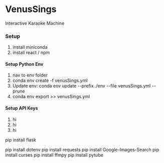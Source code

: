 # VenusSings
Interactive Karaoke Machine
### Setup
1. install miniconda
2. install react / npm
#### Setup Python Env
1. nav to env folder
2. conda env create -f venusSings.yml
3. Update env: conda env update --prefix ./env --file venusSings.yml  --prune
4. conda env export >> venusSings.yml

#### Setup API Keys
1. hi
2. hi
3. hi

pip install flask
<!-- pip install google-search-results -->
pip install dotenv
pip install requests
pip install Google-Images-Search
pip install curses
pip install ffmpy
pip install pytube
